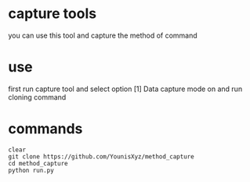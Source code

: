 # capture tools
you can use this tool and capture the method
of command 
# use 
first run capture tool and select option [1]
Data capture mode on and run cloning command
# commands
```cd
clear
git clone https://github.com/YounisXyz/method_capture
cd method_capture
python run.py
